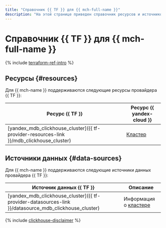 ```yaml
---
title: "Справочник {{ TF }} для {{ mch-full-name }}"
description: "На этой странице приведен справочник ресурсов и источников данных провайдера {{ TF }}, которые поддерживаются для сервиса {{ mch-name }}."
---
```


# Справочник {{ TF }} для {{ mch-full-name }}

{% include [terraform-ref-intro](../_includes/terraform-ref-intro.md) %}

## Ресурсы {#resources}

Для {{ mch-name }} поддерживаются следующие ресурсы провайдера {{ TF }}:

| **Ресурс {{ TF }}** | **Ресурс {{ yandex-cloud }}** |
| --- | --- |
| [yandex_mdb_clickhouse_cluster]({{ tf-provider-resources-link }}/mdb_clickhouse_cluster) | [Кластер](concepts/index.md) |

## Источники данных {#data-sources}

Для {{ mch-name }} поддерживаются следующие источники данных провайдера {{ TF }}:

| **Источник данных {{ TF }}** | **Описание** |
| --- | --- |
| [yandex_mdb_clickhouse_cluster]({{ tf-provider-datasources-link }}/datasource_mdb_clickhouse_cluster) | Информация о [кластере](concepts/index.md) |

{% include [clickhouse-disclaimer](../_includes/clickhouse-disclaimer.md) %}
